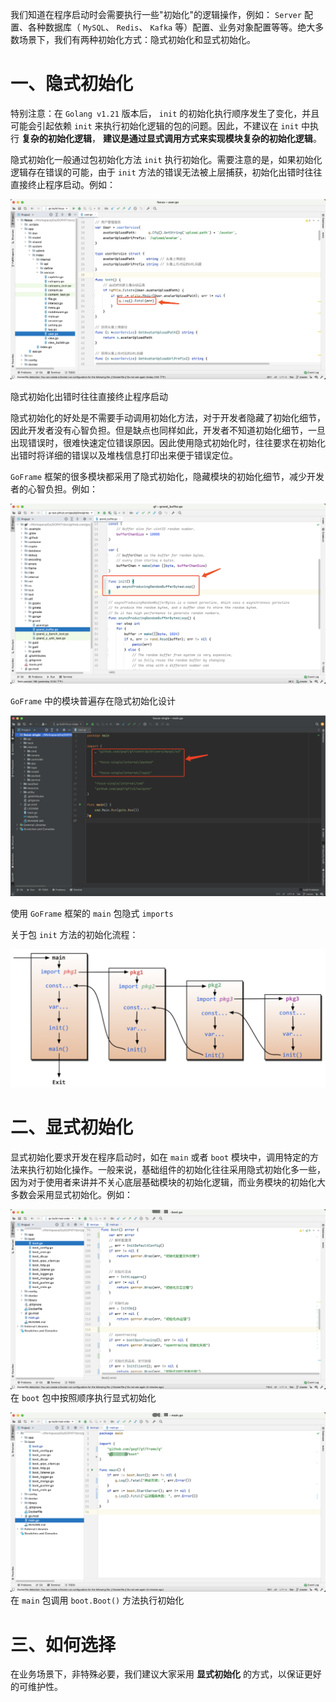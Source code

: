 我们知道在程序启动时会需要执行一些"初始化"的逻辑操作，例如： `Server` 配置、各种数据库（ `MySQL`、 `Redis`、 `Kafka` 等）配置、业务对象配置等等。绝大多数场景下，我们有两种初始化方式：隐式初始化和显式初始化。

# 一、隐式初始化

特别注意：在 `Golang v1.21` 版本后， `init` 的初始化执行顺序发生了变化，并且可能会引起依赖 `init` 来执行初始化逻辑的包的问题。因此，不建议在 `init` 中执行 **复杂的初始化逻辑**， **建议是通过显式调用方式来实现模块复杂的初始化逻辑**。

隐式初始化一般通过包初始化方法 `init` 执行初始化。需要注意的是，如果初始化逻辑存在错误的可能，由于 `init` 方法的错误无法被上层捕获，初始化出错时往往直接终止程序启动。例如：

![](/download/attachments/6357066/image2021-3-10_21-10-8.png?version=1&modificationDate=1615381810341&api=v2)

隐式初始化出错时往往直接终止程序启动

隐式初始化的好处是不需要手动调用初始化方法，对于开发者隐藏了初始化细节，因此开发者没有心智负担。但是缺点也同样如此，开发者不知道初始化细节，一旦出现错误时，很难快速定位错误原因。因此使用隐式初始化时，往往要求在初始化出错时将详细的错误以及堆栈信息打印出来便于错误定位。

`GoFrame` 框架的很多模块都采用了隐式初始化，隐藏模块的初始化细节，减少开发者的心智负担。例如：

![](/download/attachments/6357066/image2021-3-10_21-19-57.png?version=1&modificationDate=1615382399364&api=v2)

`GoFrame` 中的模块普遍存在隐式初始化设计

![](/download/attachments/6357066/image2022-7-11_16-53-32.png?version=1&modificationDate=1657529613398&api=v2)

使用 `GoFrame` 框架的 `main` 包隐式 `imports`

关于包 `init` 方法的初始化流程：

![](/download/attachments/6357066/image2021-3-22_11-34-33.png?version=1&modificationDate=1616384074625&api=v2)

# 二、显式初始化

显式初始化要求开发在程序启动时，如在 `main` 或者 `boot` 模块中，调用特定的方法来执行初始化操作。一般来说，基础组件的初始化往往采用隐式初始化多一些，因为对于使用者来讲并不关心底层基础模块的初始化逻辑，而业务模块的初始化大多数会采用显式初始化。例如：

![](/download/attachments/6357066/image2021-3-10_21-27-59.png?version=1&modificationDate=1615382881429&api=v2)在 `boot` 包中按照顺序执行显式初始化

![](/download/attachments/6357066/image2021-3-10_21-27-10.png?version=1&modificationDate=1615382832905&api=v2)在 `main` 包调用 `boot.Boot()` 方法执行初始化

# 三、如何选择

在业务场景下，非特殊必要，我们建议大家采用 **显式初始化** 的方式，以保证更好的可维护性。